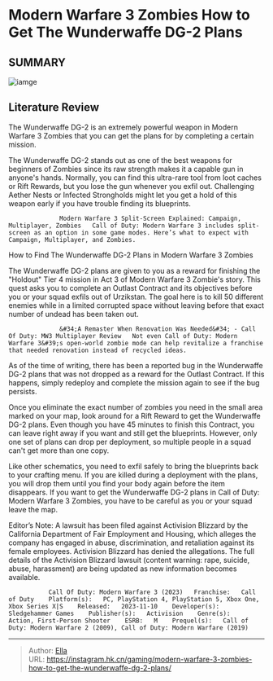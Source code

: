 # Modern Warfare 3 Zombies How to Get The Wunderwaffe DG-2 Plans


## SUMMARY 

![iamge](https://static1.srcdn.com/wordpress/wp-content/uploads/2023/11/modern-warfare-3-zombies-how-to-get-the-wunderwaffe-dg-2-plans.jpg)

## Literature Review

The Wunderwaffe DG-2 is an extremely powerful weapon in Modern Warfare 3 Zombies that you can get the plans for by completing a certain mission.





The Wunderwaffe DG-2 stands out as one of the best weapons for beginners of Zombies since its raw strength makes it a capable gun in anyone&#39;s hands. Normally, you can find this ultra-rare tool from loot caches or Rift Rewards, but you lose the gun whenever you exfil out. Challenging Aether Nests or Infected Strongholds might let you get a hold of this weapon early if you have trouble finding its blueprints.




                  Modern Warfare 3 Split-Screen Explained: Campaign, Multiplayer, Zombies   Call of Duty: Modern Warfare 3 includes split-screen as an option in some game modes. Here’s what to expect with Campaign, Multiplayer, and Zombies.   


 How to Find The Wunderwaffe DG-2 Plans in Modern Warfare 3 Zombies 
          

The Wunderwaffe DG-2 plans are given to you as a reward for finishing the &#34;Holdout&#34; Tier 4 mission in Act 3 of Modern Warfare 3 Zombie&#39;s story. This quest asks you to complete an Outlast Contract and its objectives before you or your squad exfils out of Urzikstan. The goal here is to kill 50 different enemies while in a limited corrupted space without leaving before that exact number of undead has been taken out.

                  &#34;A Remaster When Renovation Was Needed&#34; - Call Of Duty: MW3 Multiplayer Review   Not even Call of Duty: Modern Warfare 3&#39;s open-world zombie mode can help revitalize a franchise that needed renovation instead of recycled ideas.   






As of the time of writing, there has been a reported bug in the Wunderwaffe DG-2 plans that was not dropped as a reward for the Outlast Contract. If this happens, simply redeploy and complete the mission again to see if the bug persists.




Once you eliminate the exact number of zombies you need in the small area marked on your map, look around for a Rift Reward to get the Wunderwaffe DG-2 plans. Even though you have 45 minutes to finish this Contract, you can leave right away if you want and still get the blueprints. However, only one set of plans can drop per deployment, so multiple people in a squad can&#39;t get more than one copy.

Like other schematics, you need to exfil safely to bring the blueprints back to your crafting menu. If you are killed during a deployment with the plans, you will drop them until you find your body again before the item disappears. If you want to get the Wunderwaffe DG-2 plans in Call of Duty: Modern Warfare 3 Zombies, you have to be careful as you or your squad leave the map.






Editor’s Note: A lawsuit has been filed against Activision Blizzard by the California Department of Fair Employment and Housing, which alleges the company has engaged in abuse, discrimination, and retaliation against its female employees. Activision Blizzard has denied the allegations. The full details of the Activision Blizzard lawsuit (content warning: rape, suicide, abuse, harassment) are being updated as new information becomes available.




               Call Of Duty: Modern Warfare 3 (2023)   Franchise:   Call of Duty    Platform(s):   PC, PlayStation 4, PlayStation 5, Xbox One, Xbox Series X|S    Released:   2023-11-10    Developer(s):   Sledgehammer Games    Publisher(s):   Activision    Genre(s):   Action, First-Person Shooter    ESRB:   M    Prequel(s):   Call of Duty: Modern Warfare 2 (2009), Call of Duty: Modern Warfare (2019)      

---

> Author: [Ella](https://instagram.hk.cn/)  
> URL: https://instagram.hk.cn/gaming/modern-warfare-3-zombies-how-to-get-the-wunderwaffe-dg-2-plans/  

